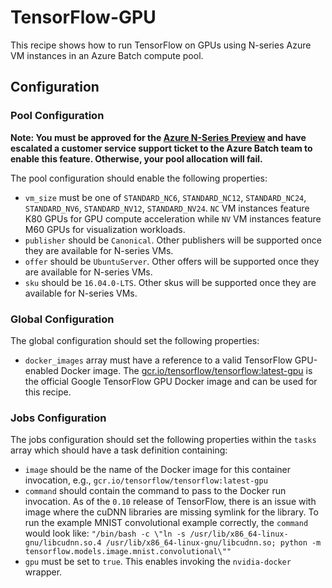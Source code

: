 # TensorFlow-GPU
This recipe shows how to run TensorFlow on GPUs using N-series Azure VM
instances in an Azure Batch compute pool.

## Configuration
### Pool Configuration
**Note: You must be approved for the
[Azure N-Series Preview](http://gpu.azure.com/) and have escalated a
customer service support ticket to the Azure Batch team to enable this
feature. Otherwise, your pool allocation will fail.**

The pool configuration should enable the following properties:
* `vm_size` must be one of `STANDARD_NC6`, `STANDARD_NC12`, `STANDARD_NC24`,
`STANDARD_NV6`, `STANDARD_NV12`, `STANDARD_NV24`. `NC` VM instances feature
K80 GPUs for GPU compute acceleration while `NV` VM instances feature
M60 GPUs for visualization workloads.
* `publisher` should be `Canonical`. Other publishers will be supported
once they are available for N-series VMs.
* `offer` should be `UbuntuServer`. Other offers will be supported once they
are available for N-series VMs.
* `sku` should be `16.04.0-LTS`. Other skus will be supported once they are
available for N-series VMs.

### Global Configuration
The global configuration should set the following properties:
* `docker_images` array must have a reference to a valid TensorFlow GPU-enabled
Docker image. The
[gcr.io/tensorflow/tensorflow:latest-gpu](https://www.tensorflow.org/versions/r0.10/get_started/os_setup.html#docker-installation)
is the official Google TensorFlow GPU Docker image and can be used for this
recipe.

### Jobs Configuration
The jobs configuration should set the following properties within the `tasks`
array which should have a task definition containing:
* `image` should be the name of the Docker image for this container invocation,
e.g., `gcr.io/tensorflow/tensorflow:latest-gpu`
* `command` should contain the command to pass to the Docker run invocation.
As of the `0.10` release of TensorFlow, there is an issue with image where the
cuDNN libraries are missing symlink for the library. To run the example MNIST
convolutional example correctly, the `command` would look like:
`"/bin/bash -c \"ln -s /usr/lib/x86_64-linux-gnu/libcudnn.so.4 /usr/lib/x86_64-linux-gnu/libcudnn.so; python -m tensorflow.models.image.mnist.convolutional\""`
* `gpu` must be set to `true`. This enables invoking the `nvidia-docker`
wrapper.
